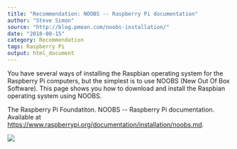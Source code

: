```yaml
---
title: "Recommendation: NOOBS -- Raspberry Pi documentation"
author: "Steve Simon"
source: "http://blog.pmean.com/noobs-installation/"
date: "2018-08-15"
category: Recommendation
tags: Raspberry Pi
output: html_document
---
```


You have several ways of installing the Raspbian operating system for
the Raspberry Pi computers, but the simplest is to use NOOBS (New Out Of
Box Software). This page shows you how to download and install the
Raspbian operating system using NOOBS.

<!---More--->

The Raspberry Pi Foundatiton. NOOBS -- Raspberry Pi documentation.
Available at
<https://www.raspberrypi.org/documentation/installation/noobs.md>.

![](../../../web/images/noobs-installation01.png)




